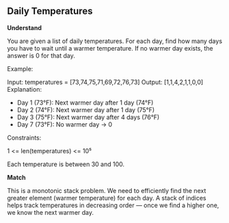 ## Daily Temperatures

**Understand**

You are given a list of daily temperatures.
For each day, find how many days you have to wait until a warmer temperature.
If no warmer day exists, the answer is 0 for that day.

Example:

Input: temperatures = [73,74,75,71,69,72,76,73]
Output: [1,1,4,2,1,1,0,0]
Explanation:

- Day 1 (73°F): Next warmer day after 1 day (74°F)
- Day 2 (74°F): Next warmer day after 1 day (75°F)
- Day 3 (75°F): Next warmer day after 4 days (76°F)
- Day 7 (73°F): No warmer day → 0

Constraints:

1 <= len(temperatures) <= 10⁵

Each temperature is between 30 and 100.

**Match**

This is a monotonic stack problem.
We need to efficiently find the next greater element (warmer temperature) for each day.
A stack of indices helps track temperatures in decreasing order — once we find a higher one, we know the next warmer day.
